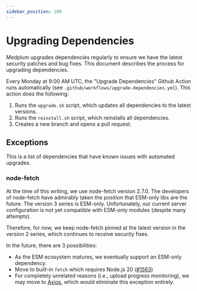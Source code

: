 ```yaml
---
sidebar_position: 100
---
```


# Upgrading Dependencies

Medplum upgrades dependencies regularly to ensure we have the latest security patches and bug fixes. This document describes the process for upgrading dependencies.

Every Monday at 9:00 AM UTC, the "Upgrade Dependencies" Github Action runs automatically (see `.github/workflows/upgrade-dependencies.yml`). This action does the following:

1. Runs the `upgrade.sh` script, which updates all dependencies to the latest versions.
2. Runs the `reinstall.sh` script, which reinstalls all dependencies.
3. Creates a new branch and opens a pull request.

## Exceptions

This is a list of dependencies that have known issues with automated upgrades.

### node-fetch

At the time of this writing, we use node-fetch version 2.7.0. The developers of node-fetch have admirably taken the position that ESM-only libs are the future. The version 3 series is ESM-only. Unfortunately, our current server configuration is not yet compatible with ESM-only modules (despite many attempts).

Therefore, for now, we keep node-fetch pinned at the latest version in the version 2 series, which continues to receive security fixes.

In the future, there are 3 possibilities:

- As the ESM ecosystem matures, we eventually support an ESM-only dependency.
- Move to built-in `fetch` which requires Node.js 20 ([#1563](https://github.com/medplum/medplum/issues/1563))
- For completely unrelated reasons (i.e., upload progress monitoring), we may move to [Axios](https://www.npmjs.com/package/axios), which would eliminate this exception entirely.
